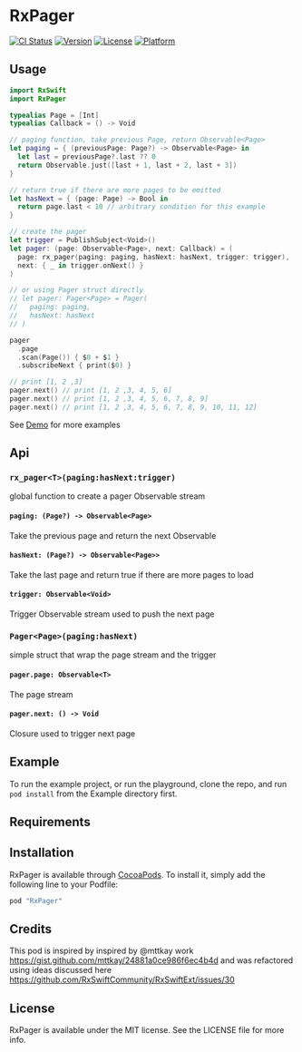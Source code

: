 # RxPager

[![CI Status](http://img.shields.io/travis/pgherveou/RxPager.svg?style=flat)](https://travis-ci.org/pgherveou/RxPager)
[![Version](https://img.shields.io/cocoapods/v/RxPager.svg?style=flat)](http://cocoapods.org/pods/RxPager)
[![License](https://img.shields.io/cocoapods/l/RxPager.svg?style=flat)](http://cocoapods.org/pods/RxPager)
[![Platform](https://img.shields.io/cocoapods/p/RxPager.svg?style=flat)](http://cocoapods.org/pods/RxPager)

## Usage

```swift
import RxSwift
import RxPager

typealias Page = [Int]
typealias Callback = () -> Void

// paging function, take previous Page, return Observable<Page>
let paging = { (previousPage: Page?) -> Observable<Page> in
  let last = previousPage?.last ?? 0
  return Observable.just([last + 1, last + 2, last + 3])
}

// return true if there are more pages to be emitted
let hasNext = { (page: Page) -> Bool in
  return page.last < 10 // arbitrary condition for this example
}

// create the pager
let trigger = PublishSubject<Void>()
let pager: (page: Observable<Page>, next: Callback) = (
  page: rx_pager(paging: paging, hasNext: hasNext, trigger: trigger),
  next: { _ in trigger.onNext() }
)

// or using Pager struct directly
// let pager: Pager<Page> = Pager(
//   paging: paging,
//   hasNext: hasNext
// )

pager
  .page
  .scan(Page()) { $0 + $1 }
  .subscribeNext { print($0) }

// print [1, 2 ,3]
pager.next() // print [1, 2 ,3, 4, 5, 6]
pager.next() // print [1, 2 ,3, 4, 5, 6, 7, 8, 9]
pager.next() // print [1, 2 ,3, 4, 5, 6, 7, 8, 9, 10, 11, 12]

```

See [Demo](https://github.com/pgherveou/RxPager/blob/master/Example/RxPager/PagerTableViewController.swift) for more examples

## Api

### `rx_pager<T>(paging:hasNext:trigger)`
global function to create a pager Observable stream

#### `paging: (Page?) -> Observable<Page>`
Take the previous page and return the next Observable<Page>

#### `hasNext: (Page?) -> Observable<Page>>`
Take the last page and return true if there are more pages to load

#### `trigger: Observable<Void>`
Trigger Observable stream used to push the next page

### `Pager<Page>(paging:hasNext)`
simple struct that wrap the page stream and the trigger

#### `pager.page: Observable<T>`
The page stream

#### `pager.next: () -> Void`
Closure used to trigger next page

## Example

To run the example project, or run the playground, clone the repo, and run `pod install` from the Example directory first.

## Requirements

## Installation

RxPager is available through [CocoaPods](http://cocoapods.org). To install
it, simply add the following line to your Podfile:

```ruby
pod "RxPager"
```

## Credits
This pod is inspired by inspired by @mttkay work https://gist.github.com/mttkay/24881a0ce986f6ec4b4d
and was refactored using ideas discussed here https://github.com/RxSwiftCommunity/RxSwiftExt/issues/30

## License

RxPager is available under the MIT license. See the LICENSE file for more info.
